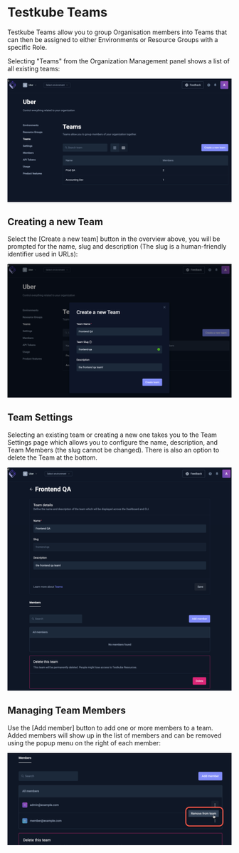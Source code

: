 # Testkube Teams

<!-- TODO update member mgmt section -->

Testkube Teams allow you to group Organisation members into Teams that can then be assigned to either
Environments or Resource Groups with a specific Role.

Selecting "Teams" from the Organization Management panel shows a list of all existing teams:

![Teams Overview](../img/teams-overview.png)

## Creating a new Team

Select the [Create a new team] button in the overview above, you will be prompted for the name, slug and description
(The slug is a human-friendly identifier used in URLs):

![Create Team](images/create-team.png)

## Team Settings

Selecting an existing team or creating a new one takes you to the Team Settings page which allows you to configure
the name, description, and Team Members (the slug cannot be changed). There is also an option to delete the Team at 
the bottom.

![Team Details](images/team-details.png)

## Managing Team Members

Use the [Add member] button to add one or more members to a team. Added members will show up in the list of
members and can be removed using the popup menu on the right of each member:

![Team Members](images/team-members.png)

